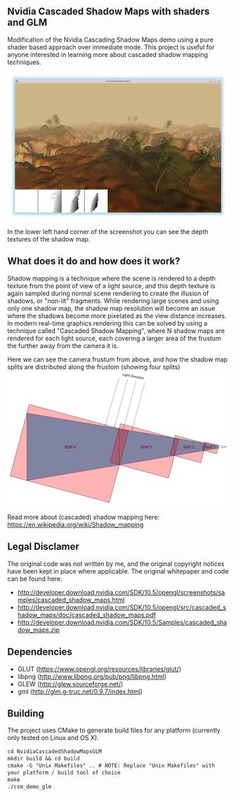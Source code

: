 ## Nvidia Cascaded Shadow Maps with shaders and GLM
Modification of the Nvidia Cascading Shadow Maps demo using a pure shader based approach over immediate mode. This project is useful for anyone interested in learning more about cascaded shadow mapping techniques.

![Screenshot](media/screenshot_001.png "Screenshot")

In the lower left hand corner of the screenshot you can see the depth textures of the shadow map.

## What does it do and how does it work?
Shadow mapping is a technique where the scene is rendered to a depth texture from the point of view of a light source, and this depth texture is again sampled during normal scene rendering to create the illusion of shadows, or "non-lit" fragments. While rendering large scenes and using only one shadow map, the shadow map resolution will become an issue where the shadows become more pixelated as the view distance increases. In modern real-time graphics rendering this can be solved by using a technique called "Cascaded Shadow Mapping", where N shadow maps are rendered for each light source, each covering a larger area of the frustum the further away from the camera it is. 

Here we can see the camera frustum from above, and how the shadow map splits are distributed along the frustom (showing four splits)
![CSM Splits as seen from above](media/screenshot_002.png "Screenshot")


Read more about (cascaded) shadow mapping here: https://en.wikipedia.org/wiki/Shadow_mapping

## Legal Disclamer
The original code was not written by me, and the original copyright notices have been kept in place where applicable.
The original whitepaper and code can be found here:
* http://developer.download.nvidia.com/SDK/10.5/opengl/screenshots/samples/cascaded_shadow_maps.html
* http://developer.download.nvidia.com/SDK/10.5/opengl/src/cascaded_shadow_maps/doc/cascaded_shadow_maps.pdf
* http://developer.download.nvidia.com/SDK/10.5/Samples/cascaded_shadow_maps.zip

## Dependencies
* GLUT (https://www.opengl.org/resources/libraries/glut/)
* libpng (http://www.libpng.org/pub/png/libpng.html)
* GLEW (http://glew.sourceforge.net/)
* gml (http://glm.g-truc.net/0.9.7/index.html)
 
## Building
The project uses CMake to generate build files for any platform (currently only tested on Linux and OS X). 

    cd NvidiaCascadedShadowMapsGLM
    mkdir build && cd build
    cmake -G "Unix Makefiles" .. # NOTE: Replace "Unix Makefiles" with your platform / build tool of choice
    make
    ./csm_demo_glm

